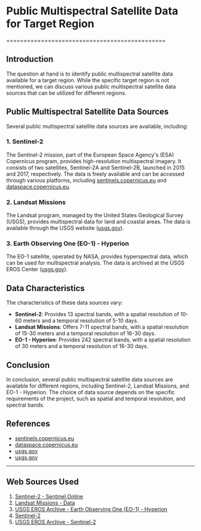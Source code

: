# Public Multispectral Satellite Data for Target Region
==============================================

## Introduction

The question at hand is to identify public multispectral satellite data available for a target region. While the specific target region is not mentioned, we can discuss various public multispectral satellite data sources that can be utilized for different regions.

## Public Multispectral Satellite Data Sources

Several public multispectral satellite data sources are available, including:

### 1. Sentinel-2

The Sentinel-2 mission, part of the European Space Agency's (ESA) Copernicus program, provides high-resolution multispectral imagery. It consists of two satellites, Sentinel-2A and Sentinel-2B, launched in 2015 and 2017, respectively. The data is freely available and can be accessed through various platforms, including [sentinels.copernicus.eu](https://sentinels.copernicus.eu/copernicus/sentinel-2) and [dataspace.copernicus.eu](https://dataspace.copernicus.eu/explore-data/data-collections/sentinel-data/sentinel-2).

### 2. Landsat Missions

The Landsat program, managed by the United States Geological Survey (USGS), provides multispectral data for land and coastal areas. The data is available through the USGS website ([usgs.gov](https://www.usgs.gov/landsat-missions/data)).

### 3. Earth Observing One (EO-1) - Hyperion

The EO-1 satellite, operated by NASA, provides hyperspectral data, which can be used for multispectral analysis. The data is archived at the USGS EROS Center ([usgs.gov](https://www.usgs.gov/centers/eros/science/usgs-eros-archive-earth-observing-one-eo-1-hyperion)).

## Data Characteristics

The characteristics of these data sources vary:

* **Sentinel-2**: Provides 13 spectral bands, with a spatial resolution of 10-60 meters and a temporal resolution of 5-10 days.
* **Landsat Missions**: Offers 7-11 spectral bands, with a spatial resolution of 15-30 meters and a temporal resolution of 16-30 days.
* **EO-1 - Hyperion**: Provides 242 spectral bands, with a spatial resolution of 30 meters and a temporal resolution of 16-30 days.

## Conclusion

In conclusion, several public multispectral satellite data sources are available for different regions, including Sentinel-2, Landsat Missions, and EO-1 - Hyperion. The choice of data source depends on the specific requirements of the project, such as spatial and temporal resolution, and spectral bands.

## References

* [sentinels.copernicus.eu](https://sentinels.copernicus.eu/copernicus/sentinel-2)
* [dataspace.copernicus.eu](https://dataspace.copernicus.eu/explore-data/data-collections/sentinel-data/sentinel-2)
* [usgs.gov](https://www.usgs.gov/landsat-missions/data)
* [usgs.gov](https://www.usgs.gov/centers/eros/science/usgs-eros-archive-earth-observing-one-eo-1-hyperion)

---
## Web Sources Used

1. [Sentinel-2 - Sentinel Online](https://sentinels.copernicus.eu/copernicus/sentinel-2)
2. [Landsat Missions - Data](https://www.usgs.gov/landsat-missions/data)
3. [USGS EROS Archive - Earth Observing One (EO-1) - Hyperion](https://www.usgs.gov/centers/eros/science/usgs-eros-archive-earth-observing-one-eo-1-hyperion?qt-science_center_objects=0)
4. [Sentinel-2](https://dataspace.copernicus.eu/explore-data/data-collections/sentinel-data/sentinel-2)
5. [USGS EROS Archive - Sentinel-2](https://www.usgs.gov/centers/eros/science/usgs-eros-archive-sentinel-2)
